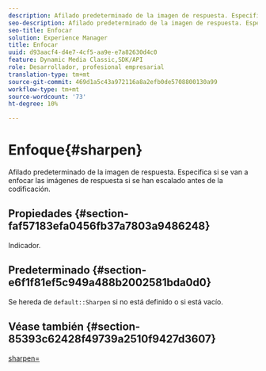 ```yaml
---
description: Afilado predeterminado de la imagen de respuesta. Especifica si se van a enfocar las imágenes de respuesta si se han escalado antes de la codificación.
seo-description: Afilado predeterminado de la imagen de respuesta. Especifica si se van a enfocar las imágenes de respuesta si se han escalado antes de la codificación.
seo-title: Enfocar
solution: Experience Manager
title: Enfocar
uuid: d93aacf4-d4e7-4cf5-aa9e-e7a82630d4c0
feature: Dynamic Media Classic,SDK/API
role: Desarrollador, profesional empresarial
translation-type: tm+mt
source-git-commit: 469d1a5c43a972116a8a2efb0de5708800130a99
workflow-type: tm+mt
source-wordcount: '73'
ht-degree: 10%

---
```



# Enfoque{#sharpen}

Afilado predeterminado de la imagen de respuesta. Especifica si se van a enfocar las imágenes de respuesta si se han escalado antes de la codificación.

## Propiedades {#section-faf57183efa0456fb37a7803a9486248}

Indicador.

## Predeterminado {#section-e6f1f81ef5c949a488b2002581bda0d0}

Se hereda de `default::Sharpen` si no está definido o si está vacío.

## Véase también {#section-85393c62428f49739a2510f9427d3607}

[sharpen=](../../../../../ir-api/http-protocol/image-rendering-api-ref/c-ir-http-protocol-ref/c-ir-http-protocol-command-reference/r-ir-http-sharpen.md#reference-13034d22d176483cb99ccafc2a4f6a6e)
